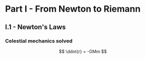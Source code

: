 # Part I - From Newton to Riemann
## I.1 - Newton's Laws
### Celestial mechanics solved

$$ \ddot{r} = -GMm $$


<!--stackedit_data:
eyJoaXN0b3J5IjpbLTY4NDAyNTQ3MV19
-->